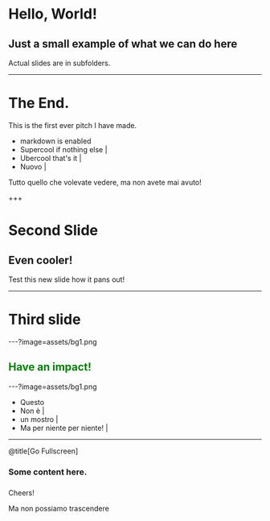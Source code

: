  # Hello, World!
 
 ## Just a small example of what we can do here

Actual slides are in subfolders.

---

 # The End.

This is the first ever pitch I have made.

- markdown is enabled
- Supercool if nothing else |
- Ubercool that's it |
- Nuovo |

Tutto quello che volevate vedere, ma non avete mai avuto!

+++

# Second Slide
## Even cooler!

Test this new slide how it pans out!

---

# Third  slide

---?image=assets/bg1.png

## <span style="color:green; font-weight:bold"> Have an impact! </span>

---?image=assets/bg1.png

- Questo
- Non è |
- un mostro |
- Ma per niente per niente! |

---
@title[Go Fullscreen]

<div class="title" >
<h3>
Some content here.

<h3>
</div>

Cheers!


Ma non possiamo trascendere

